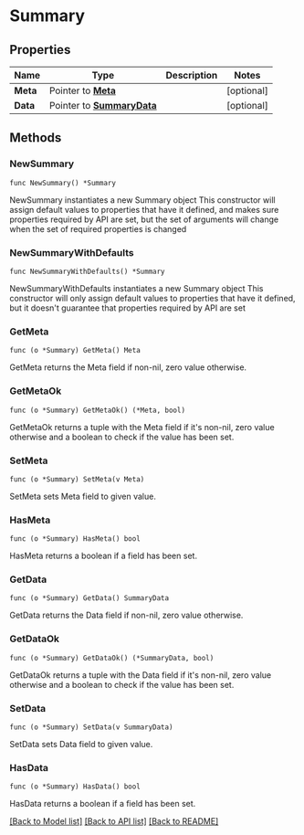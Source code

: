 # Summary

## Properties

Name | Type | Description | Notes
------------ | ------------- | ------------- | -------------
**Meta** | Pointer to [**Meta**](Meta.md) |  | [optional] 
**Data** | Pointer to [**SummaryData**](SummaryData.md) |  | [optional] 

## Methods

### NewSummary

`func NewSummary() *Summary`

NewSummary instantiates a new Summary object
This constructor will assign default values to properties that have it defined,
and makes sure properties required by API are set, but the set of arguments
will change when the set of required properties is changed

### NewSummaryWithDefaults

`func NewSummaryWithDefaults() *Summary`

NewSummaryWithDefaults instantiates a new Summary object
This constructor will only assign default values to properties that have it defined,
but it doesn't guarantee that properties required by API are set

### GetMeta

`func (o *Summary) GetMeta() Meta`

GetMeta returns the Meta field if non-nil, zero value otherwise.

### GetMetaOk

`func (o *Summary) GetMetaOk() (*Meta, bool)`

GetMetaOk returns a tuple with the Meta field if it's non-nil, zero value otherwise
and a boolean to check if the value has been set.

### SetMeta

`func (o *Summary) SetMeta(v Meta)`

SetMeta sets Meta field to given value.

### HasMeta

`func (o *Summary) HasMeta() bool`

HasMeta returns a boolean if a field has been set.

### GetData

`func (o *Summary) GetData() SummaryData`

GetData returns the Data field if non-nil, zero value otherwise.

### GetDataOk

`func (o *Summary) GetDataOk() (*SummaryData, bool)`

GetDataOk returns a tuple with the Data field if it's non-nil, zero value otherwise
and a boolean to check if the value has been set.

### SetData

`func (o *Summary) SetData(v SummaryData)`

SetData sets Data field to given value.

### HasData

`func (o *Summary) HasData() bool`

HasData returns a boolean if a field has been set.


[[Back to Model list]](../README.md#documentation-for-models) [[Back to API list]](../README.md#documentation-for-api-endpoints) [[Back to README]](../README.md)


